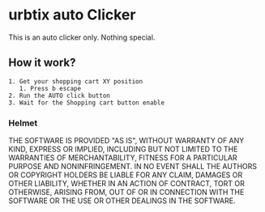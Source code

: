 # urbtix auto Clicker

This is an auto clicker only. Nothing special. 

## How it work?
    1. Get your shopping cart XY position
       1. Press b escape  
    2. Run the AUTO click button
    3. Wait for the Shopping cart button enable

### Helmet
THE SOFTWARE IS PROVIDED "AS IS", WITHOUT WARRANTY OF ANY KIND, EXPRESS OR IMPLIED, INCLUDING BUT NOT LIMITED TO THE WARRANTIES OF MERCHANTABILITY, FITNESS FOR A PARTICULAR PURPOSE AND NONINFRINGEMENT. IN NO EVENT SHALL THE AUTHORS OR COPYRIGHT HOLDERS BE LIABLE FOR ANY CLAIM, DAMAGES OR OTHER LIABILITY, WHETHER IN AN ACTION OF CONTRACT, TORT OR OTHERWISE, ARISING FROM, OUT OF OR IN CONNECTION WITH THE SOFTWARE OR THE USE OR OTHER DEALINGS IN THE SOFTWARE.